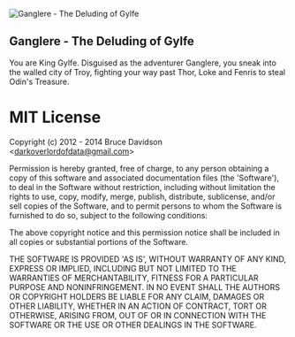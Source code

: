 ![Ganglere - The Deluding of Gylfe](https://raw.githubusercontent.com/darkoverlordofdata/Ganglere/master/www/assets/images/ganglere.png)
## Ganglere - The Deluding of Gylfe

You are King Gylfe. 
Disguised as the adventurer Ganglere, you sneak into the walled city of Troy, 
fighting your way past Thor, Loke and Fenris to steal Odin's Treasure.


                                                            

# MIT License

Copyright (c) 2012 - 2014 Bruce Davidson &lt;darkoverlordofdata@gmail.com&gt;

Permission is hereby granted, free of charge, to any person obtaining
a copy of this software and associated documentation files (the
'Software'), to deal in the Software without restriction, including
without limitation the rights to use, copy, modify, merge, publish,
distribute, sublicense, and/or sell copies of the Software, and to
permit persons to whom the Software is furnished to do so, subject to
the following conditions:

The above copyright notice and this permission notice shall be
included in all copies or substantial portions of the Software.

THE SOFTWARE IS PROVIDED 'AS IS', WITHOUT WARRANTY OF ANY KIND,
EXPRESS OR IMPLIED, INCLUDING BUT NOT LIMITED TO THE WARRANTIES OF
MERCHANTABILITY, FITNESS FOR A PARTICULAR PURPOSE AND NONINFRINGEMENT.
IN NO EVENT SHALL THE AUTHORS OR COPYRIGHT HOLDERS BE LIABLE FOR ANY
CLAIM, DAMAGES OR OTHER LIABILITY, WHETHER IN AN ACTION OF CONTRACT,
TORT OR OTHERWISE, ARISING FROM, OUT OF OR IN CONNECTION WITH THE
SOFTWARE OR THE USE OR OTHER DEALINGS IN THE SOFTWARE.

